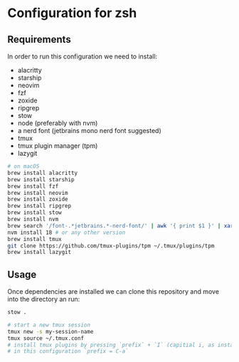 # Configuration for zsh

## Requirements

In order to run this configuration we need to install:

- alacritty
- starship
- neovim
- fzf
- zoxide
- ripgrep
- stow
- node (preferably with nvm)
- a nerd font (jetbrains mono nerd font suggested)
- tmux
- tmux plugin manager (tpm)
- lazygit

```bash
# on macOS
brew install alacritty
brew install starship
brew install fzf
brew install neovim
brew install zoxide
brew install ripgrep
brew install stow
brew install nvm
brew search '/font-.*jetbrains.*-nerd-font/' | awk '{ print $1 }' | xargs -I{} brew install --cask {} || true
nvm install 18 # or any other version
brew install tmux
git clone https://github.com/tmux-plugins/tpm ~/.tmux/plugins/tpm
brew install lazygit
```

## Usage

Once dependencies are installed we can clone this repository and move into the directory an run:

```bash
stow .

# start a new tmux session
tmux new -s my-session-name
tmux source ~/.tmux.conf
# install tmux plugins by pressing `prefix` + `I` (capitial i, as install)
# in this configuration `prefix = C-a`
```
